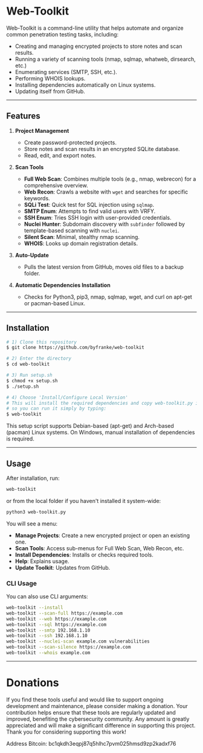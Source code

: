 # Web-Toolkit

Web-Toolkit is a command-line utility that helps automate and organize common penetration testing tasks, including:

- Creating and managing encrypted projects to store notes and scan results.
- Running a variety of scanning tools (nmap, sqlmap, whatweb, dirsearch, etc.)
- Enumerating services (SMTP, SSH, etc.).
- Performing WHOIS lookups.
- Installing dependencies automatically on Linux systems.
- Updating itself from GitHub.

---
## Features

1. **Project Management**
   - Create password-protected projects.
   - Store notes and scan results in an encrypted SQLite database.
   - Read, edit, and export notes.

2. **Scan Tools**
   - **Full Web Scan**: Combines multiple tools (e.g., nmap, webrecon) for a comprehensive overview.
   - **Web Recon**: Crawls a website with `wget` and searches for specific keywords.
   - **SQLi Test**: Quick test for SQL injection using `sqlmap`.
   - **SMTP Enum**: Attempts to find valid users with VRFY.
   - **SSH Enum**: Tries SSH login with user-provided credentials.
   - **Nuclei Hunter**: Subdomain discovery with `subfinder` followed by template-based scanning with `nuclei`.
   - **Silent Scan**: Minimal, stealthy nmap scanning.
   - **WHOIS**: Looks up domain registration details.

3. **Auto-Update**
   - Pulls the latest version from GitHub, moves old files to a backup folder.

4. **Automatic Dependencies Installation**
   - Checks for Python3, pip3, nmap, sqlmap, wget, and curl on apt-get or pacman-based Linux.

---
## Installation

```bash
# 1) Clone this repository
$ git clone https://github.com/byfranke/web-toolkit

# 2) Enter the directory
$ cd web-toolkit

# 3) Run setup.sh
$ chmod +x setup.sh
$ ./setup.sh

# 4) Choose 'Install/Configure Local Version'
# This will install the required dependencies and copy web-toolkit.py into /usr/bin/web-toolkit
# so you can run it simply by typing:
$ web-toolkit
```

This setup script supports Debian-based (apt-get) and Arch-based (pacman) Linux systems. On Windows, manual installation of dependencies is required.

---
## Usage

After installation, run:

```bash
web-toolkit
```

or from the local folder if you haven't installed it system-wide:

```bash
python3 web-toolkit.py
```

You will see a menu:

- **Manage Projects**: Create a new encrypted project or open an existing one.
- **Scan Tools**: Access sub-menus for Full Web Scan, Web Recon, etc.
- **Install Dependencies**: Installs or checks required tools.
- **Help**: Explains usage.
- **Update Toolkit**: Updates from GitHub.

### CLI Usage

You can also use CLI arguments:

```bash
web-toolkit --install
web-toolkit --scan-full https://example.com
web-toolkit --web https://example.com
web-toolkit --sql https://example.com
web-toolkit --smtp 192.168.1.10
web-toolkit --ssh 192.168.1.10
web-toolkit --nuclei-scan example.com vulnerabilities
web-toolkit --scan-silence https://example.com
web-toolkit --whois example.com
```

---

# Donations

If you find these tools useful and would like to support ongoing development and maintenance, please consider making a donation. Your contribution helps ensure that these tools are regularly updated and improved, benefiting the cybersecurity community. Any amount is greatly appreciated and will make a significant difference in supporting this project. Thank you for considering supporting this work!

Address Bitcoin: bc1qkdh3eqpj87q5hlhc7pvm025hmsd9zp2kadxf76
